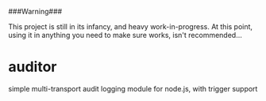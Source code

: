 ###Warning###

This project is still in its infancy, and heavy work-in-progress. At this point, using it in anything you need to make sure works, isn't recommended...

auditor
=======

simple multi-transport audit logging module for node.js, with trigger support


